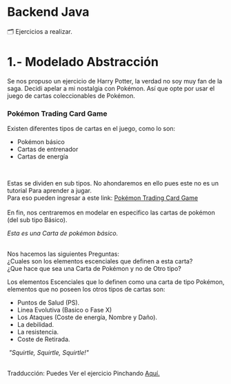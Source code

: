 # Backend Java
🗂️ Ejercicios a realizar.

<H1> 1.- Modelado Abstracción  </H1>
<p> Se nos propuso un ejercicio de Harry Potter, la verdad no soy muy fan de la saga. Decidi apelar a mi nostalgia con Pokémon. Así que opte por usar el juego de cartas 
    coleccionables de Pokémon.
</p>
 
 <h3> Pokémon Trading Card Game </h3>
 
 <p> Existen diferentes tipos de cartas en el juego, como lo son: </p>

- Pokémon básico
- Cartas de entrenador
- Cartas de energía

<p>
    <img src="https://assets.pokemon.com/assets/cms2-es-es/img/cards/web/SWSHP/SWSHP_ES_SWSH029.png" alt>
    <img src="https://assets.pokemon.com/assets/cms2-es-es/img/cards/web/SM1/SM1_ES_125.png" alt>
    <img src="https://assets.pokemon.com/assets/cms2-es-es/img/cards/web/NRG/NRG_ES_26.png" alt>
</p>

<p> Estas se dividen en sub tipos. No ahondaremos en ello pues este no es un tutorial Para aprender a jugar. <br>
Para eso pueden ingresar a este link: <a href="https://pokemon.fandom.com/es/wiki/Pok%C3%A9mon_Trading_Card_Game">Pokémon Trading Card Game</a> <br>
<br>
En fin, nos centraremos en modelar en especifico las cartas de pokémon (del sub tipo Básico).
</p>

<p>
    <img src="https://assets.pokemon.com/assets/cms2-es-es/img/cards/web/SM3/SM3_ES_40.png" alt>
    <br>
    <em>Esta es una Carta de pokémon básico.</em>
</p>


<p> 
  <br>
  Nos hacemos las siguientes Preguntas: <br>
  ¿Cuales son los elementos escenciales que definen a esta carta? <br>
  ¿Que hace que sea una Carta de Pokémon y no de Otro tipo?
</p>

<p> Los elementos Escenciales que lo definen como una carta de tipo Pokémon, elementos que no poseen los otros tipos de cartas son:</p>

  - Puntos de Salud (PS).
  - Linea Evolutiva (Basico o Fase X)
  - Los Ataques (Coste de energía, Nombre y Daño).
  - La debilidad.
  - La resistencia.
  - Coste de Retirada.

<img src="https://64.media.tumblr.com/c7beb8c411a9447f326c54b531b1067a/tumblr_mhd98a5fT51s2ugo7o9_250.gif" alt>   
<em>"Squirtle, Squirtle, Squirtle!"</em>

<p> <br> Tradducción: Puedes Ver el ejercicio Pinchando <a href="https://github.com/FranciscoNunezH/Backend_Java/tree/main/01%20-%20Practica%20Modelado%20Abstracci%C3%B3n">Aquí.</a> </p>


 



